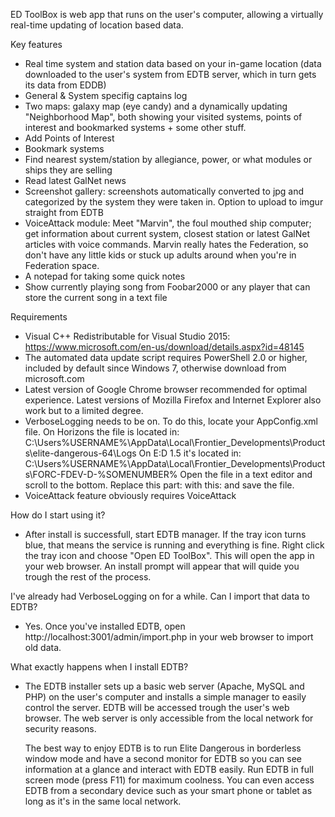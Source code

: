 ED ToolBox is web app that runs on the user's computer, allowing a virtually real-time
updating of location based data.

Key features
- Real time system and station data based on your in-game location (data downloaded to
the user's system from EDTB server, which in turn gets its data from EDDB)
- General & System specifig captains log
- Two maps: galaxy map (eye candy) and a dynamically updating "Neighborhood Map", both
  showing your visited systems, points of interest and bookmarked systems + some other stuff.
- Add Points of Interest
- Bookmark systems
- Find nearest system/station by allegiance, power, or what modules or ships they are selling
- Read latest GalNet news
- Screenshot gallery: screenshots automatically converted to jpg and categorized by the
  system they were taken in. Option to upload to imgur straight from EDTB
- VoiceAttack module: Meet "Marvin", the foul mouthed ship computer; get information about
  current system, closest station or latest GalNet articles with voice commands. Marvin really
  hates the Federation, so don't have any little kids or stuck up adults around when you're
  in Federation space.
- A notepad for taking some quick notes
- Show currently playing song from Foobar2000 or any player that can store the current song
  in a text file

Requirements
- Visual C++ Redistributable for Visual Studio 2015:
  https://www.microsoft.com/en-us/download/details.aspx?id=48145
- The automated data update script requires PowerShell 2.0 or higher, included by default
  since Windows 7, otherwise download from microsoft.com
- Latest version of Google Chrome browser recommended for optimal experience. Latest versions
  of Mozilla Firefox and Internet Explorer also work but to a limited degree.
- VerboseLogging needs to be on. To do this, locate your AppConfig.xml file.
  On Horizons the file is located in:
  C:\Users\%USERNAME%\AppData\Local\Frontier_Developments\Products\elite-dangerous-64\Logs
  On E:D 1.5 it's located in:
  C:\Users\%USERNAME%\AppData\Local\Frontier_Developments\Products\FORC-FDEV-D-%SOMENUMBER%
  Open the file in a text editor and scroll to the bottom. Replace this part:
	<Network
	  Port="0"
      upnpenabled="1"
	  LogFile="netLog"
	  DatestampLog="1"
	  >
	  with this:
	  <Network
	  Port="0"
      upnpenabled="1"
	  LogFile="netLog"
	  DatestampLog="1"
	  VerboseLogging="1"
	  >
  and save the file.
- VoiceAttack feature obviously requires VoiceAttack

How do I start using it?
- After install is successfull, start EDTB manager. If the tray icon turns blue, that means the service
  is running and everything is fine. Right click the tray icon and choose "Open ED ToolBox". This will
  open the app in your web browser. An install prompt will appear that will quide you trough the rest
  of the process.

I've already had VerboseLogging on for a while. Can I import that data to EDTB?
- Yes. Once you've installed EDTB, open http://localhost:3001/admin/import.php in your web
  browser to import old data.

What exactly happens when I install EDTB?
- The EDTB installer sets up a basic web server (Apache, MySQL and PHP) on the user's computer
  and installs a simple manager to easily control the server. EDTB will be accessed trough the user's
  web browser. The web server is only accessible from the local network for security reasons.

  The best way to enjoy EDTB is to run Elite Dangerous in borderless window mode and have a second
  monitor for EDTB so you can see information at a glance and interact with EDTB easily. Run EDTB
  in full screen mode (press F11) for maximum coolness. You can even access EDTB from a secondary
  device such as your smart phone or tablet as long as it's in the same local network.